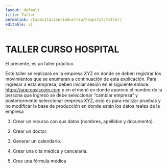 ```yaml
---
layout: default
title: Taller
permalink: /Capacitacion/industria/hospital/taller/
editable: si
---
```


# TALLER CURSO HOSPITAL

El presente, es un taller práctico.  

Este taller se realizará en la empresa XYZ en donde se deben registrar los movimientos que se enumeran a continuación de esta explicación. Para ingresar a esta empresa, deben iniciar sesión en el siguiente enlace: https://app.oasiscom.com y en el menú en donde aparece el nombre de la persona que ingresó se debe seleccionar “cambiar empresa” y posteriormente seleccionar empresa XYZ, esto es para realizar pruebas y no modificar la base de producción en donde están los datos reales de la empresa

1) Crear un recurso con sus datos (nombres, apellidos y documento).  

2) Crear un doctor.  

3) Generar un calendario.  

4) Crear una cita médica y cancelarla.  

5) Cree una fórmula médica  



